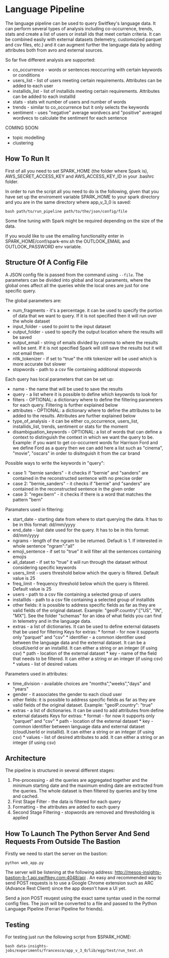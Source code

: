 # Language Pipeline
The language pipeline can be used to query Switfkey's language data. It can perform several types of analysis including co-occurrence, trends, stats and create a list of users or install ids that meet certain criteria. It can be combined easily with external datasets (telemetry, customozied parquet and csv files, etc.) and it can augment further the language data by adding attributes both from avro and external sources.

So far five different analysis are supported:
* co_occurrence - words or sentences reoccurring with certain keywords or conditions
* users_list -  list of users meeting certain requirements. Attributes can be added to each user
* installids_list - list of installids meeting certain requirements. Attributes can be added to each installId
* stats - stats wit number of users and number of words
* trends - similar to co_occurrence but it only selects the keywords
* sentiment - uses "negative" average wordvecs and "positive" averaged wordvecs to calculate the sentiment for each sentence

COMING SOON:
* topic modelling
* clustering

## How To Run It
First of all you need to set SPARK_HOME (the folder where Spark is), AWS_SECRET_ACCESS_KEY and AWS_ACCESS_KEY_ID in your .bashrc folder.

In order to run the script all you need to do is the following, given that you have set up the enviroment variable SPARK_HOME to your spark directory and you are in the same directory where app_v_3_0 is saved:

```
bash path/to/run_pipeline path/to/the/json/config/file
```

Some fine tuning with Spark might be required depending on the size of the data. 

If you would like to use the emailing functionality enter in SPARK_HOME/conf/spark-env.sh the OUTLOOK_EMAIL and OUTLOOK_PASSWORD env variable.

## Structure Of A Config File
A JSON config file is passed from the command using `--file`. The parameters can be divided into global and local paraments, where the global ones affect all the queries while the local ones are just for one specific query.

The global parameters are:
* num_fragments - it's a percentage. it can be used to specify the portion of data that we want to query. If it is not specified then it will run over the whole dataset
* input_folder - used to point to the input dataset
* output_folder - used to specify the output location where the results will be saved
* output_email - string of emails divided by comma to where the results will be sent. If it is not specified Spark will still save the results but it will not email them
* nltk_tokenizer - if set to "true" the nltk tokenizer will be used which is more accurate but slower
* stopwords - path to a csv file containing additional stopwords 

Each query has local parameters that can be set up:
* name - the name that will be used to save the results
* query - a list where it is possible to define which keyowrds to look for
* filters - OPTIONAL: a dictionary where to define the filtering parameters for each query. Filtering is further explained below
* attributes - OPTIONAL: a dictionary where to define the attributes to be added to the results. Attributes are further explained below
* type_of_analysis - it can be either co_occurrence, users_list, installids_list, trends, sentiment or stats for the moment 
* disambiguation_keywords - OPTIONAL: a list of words that can define a context to distinguish the context in which we want the query to be. Example: if you want to get co-occurrent words for Harrison Ford and we define Ford as a query then we can add here a list such as "cinema", "movie", "oscars" in order to disitnguish it from the car brand

Possible ways to write the keywords in "query":
* case 1: "bernie sanders" - it checks if "bernie" and "sanders" are contained in the reconstructed sentence with no precise order
* case 2: "bernie_sanders" - it checks if "bernie" and "sanders" are contained in the reconstructed sentence in the given order
* case 3: "regex:bern" - it checks if there is a word that matches the pattern "bern"

Paramaters used in filtering:
* start_date - starting date from where to start querying the data. It has to be in this format: dd/mm/yyyy
* end_date - last date used for the query. It has to be in this format: dd/mm/yyyy
* ngrams - length of the ngram to be returned. Default is 1. If interested in whole sentence "ngram":"all"
* emoji_sentence - if set to "true" it will filter all the sentences containing emojis
* all_dataset - if set to "true" it will run through the dataset without considering specific keywords
* users_limit - users threshold below which the query is filtered. Default value is 25
* freq_limit - frequency threshold below which the query is filtered. Default value is 25
* users - path to a csv file containing a selected group of users
* installIds - path to a csv file containing a selected group of installIds
* other fields: it is possible to address specific fields as far as they are valid fields of the original dataset. Example: "geoIP.country":["US", "IN", "MX"]. See the folder "schemas" for an idea of what fields you can find in telemetry and in the language data.
* extras - a list of dictionaries. It can be used to define external datasets that be used for filtering
	Keys for extras:
		* format - for now it supports only "parquet" and "csv"
		* identifier - a common identifier used between the language data and the external dataset. It can be a cloudUserId or an installId.  It can either a string or an integer (if using csv)
		* path - location of the external dataset
		* key - name of the field that needs to be filtered. It can either a string or an integer (if using csv)
		* values - list of desired values

Parameters used in attributes:
* time_division - available choices are "months","weeks","days" and "years"
* gender - it associates the gender to each cloud user
* other fields: it is possible to address specific fields as far as they are valid fields of the original dataset. Example: "geoIP.country": "true"
* extras - a list of dictionaries. It can be used to add attributes from define external datasets
	Keys for extras:
		* format - for now it supports only "parquet" and "csv"
		* path - location of the external dataset
		* key - common identifier between language data and external dataset (cloudUserId or installId). It can either a string or an integer (if using csv)
		* values - list of desired attributes to add.  It can either a string or an integer (if using csv)


## Architecture

The pipeline is structured in several different stages:

1. Pre-processing -  all the queries are aggregated together and the minimum starting date and the maximum ending date are extracted from the queries. The whole dataset is then filtered by queries and by time and cached.
2. First Stage Filter - the data is filtered for each query 
3. Formatting - the attributes are added to each query
4. Second Stage Filtering - stopwords are removed and thresholding is applied

## How To Launch The Python Server And Send Requests From Outside The Bastion

Firstly we need to start the server on the bastion:
```
python web_app.py
```

The server will be listening at the following address: http://mesos-insights-bastion-b-1.api.swiftkey.com:4048/api . An easy and recommended way to send POST requests is to use a Google Chrome extension such as ARC (Advance Rest Client) since the app doesn't have a UI yet. 

Send a json POST reuqest using the exact same syntax used in the normal config files. The json will be converted to a file and passed to the Python Language Pipeline (Ferrari Pipeline for friends).

## Testing

For testing just run the following script from $SPARK_HOME:
```
bash data-insights-jobs/experiments/francesco/app_v_3_0/lib/egg/test/run_test.sh
```
